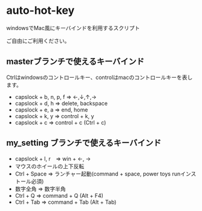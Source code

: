# auto-hot-key
windowsでMac風にキーバインドを利用するスクリプト

ご自由にご利用ください。

## masterブランチで使えるキーバインド
Ctrlはwindowsのコントロールキー、controlはmacのコントロールキーを表します。
* capslock + b, n, p, f => ←,↓,↑,→
* capslock + d, h => delete, backspace
* capslock + e, a => end, home
* capslock + k, y => control + k, y
* capslock + c => control + c (Ctrl + c)

## my_setting ブランチで使えるキーバインド
* capslock + l, r　=> win + ←, →
* マウスのホイールの上下反転
* Ctrl + Space => ランチャー起動(command + space,  power toys runインストール必須) 
* 数字全角 => 数字半角
* Ctrl + Q => command + Q (Alt + F4)
* Ctrl + Tab => command + Tab (Alt + Tab)
